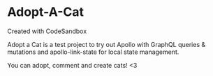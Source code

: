 # Adopt-A-Cat
Created with CodeSandbox

Adopt a Cat is a test project to try out Apollo with GraphQL queries & mutations and apollo-link-state for local state management.

You can adopt, comment and create cats! <3
